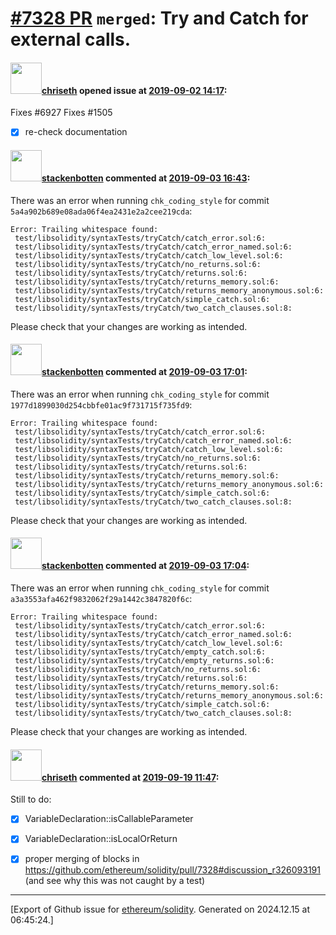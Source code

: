 # [\#7328 PR](https://github.com/ethereum/solidity/pull/7328) `merged`: Try and Catch for external calls.

#### <img src="https://avatars.githubusercontent.com/u/9073706?v=4" width="50">[chriseth](https://github.com/chriseth) opened issue at [2019-09-02 14:17](https://github.com/ethereum/solidity/pull/7328):

Fixes #6927 
Fixes #1505

 - [x] re-check documentation

#### <img src="https://avatars.githubusercontent.com/u/44874361?v=4" width="50">[stackenbotten](https://github.com/stackenbotten) commented at [2019-09-03 16:43](https://github.com/ethereum/solidity/pull/7328#issuecomment-527541196):

There was an error when running `chk_coding_style` for commit `5a4a902b689e08ada06f4ea2431e2a2cee219cda`:
```
Error: Trailing whitespace found:
 test/libsolidity/syntaxTests/tryCatch/catch_error.sol:6: 
 test/libsolidity/syntaxTests/tryCatch/catch_error_named.sol:6: 
 test/libsolidity/syntaxTests/tryCatch/catch_low_level.sol:6: 
 test/libsolidity/syntaxTests/tryCatch/no_returns.sol:6: 
 test/libsolidity/syntaxTests/tryCatch/returns.sol:6: 
 test/libsolidity/syntaxTests/tryCatch/returns_memory.sol:6: 
 test/libsolidity/syntaxTests/tryCatch/returns_memory_anonymous.sol:6: 
 test/libsolidity/syntaxTests/tryCatch/simple_catch.sol:6: 
 test/libsolidity/syntaxTests/tryCatch/two_catch_clauses.sol:8: 

```
Please check that your changes are working as intended.

#### <img src="https://avatars.githubusercontent.com/u/44874361?v=4" width="50">[stackenbotten](https://github.com/stackenbotten) commented at [2019-09-03 17:01](https://github.com/ethereum/solidity/pull/7328#issuecomment-527547946):

There was an error when running `chk_coding_style` for commit `1977d1899030d254cbbfe01ac9f731715f735fd9`:
```
Error: Trailing whitespace found:
 test/libsolidity/syntaxTests/tryCatch/catch_error.sol:6: 
 test/libsolidity/syntaxTests/tryCatch/catch_error_named.sol:6: 
 test/libsolidity/syntaxTests/tryCatch/catch_low_level.sol:6: 
 test/libsolidity/syntaxTests/tryCatch/no_returns.sol:6: 
 test/libsolidity/syntaxTests/tryCatch/returns.sol:6: 
 test/libsolidity/syntaxTests/tryCatch/returns_memory.sol:6: 
 test/libsolidity/syntaxTests/tryCatch/returns_memory_anonymous.sol:6: 
 test/libsolidity/syntaxTests/tryCatch/simple_catch.sol:6: 
 test/libsolidity/syntaxTests/tryCatch/two_catch_clauses.sol:8: 

```
Please check that your changes are working as intended.

#### <img src="https://avatars.githubusercontent.com/u/44874361?v=4" width="50">[stackenbotten](https://github.com/stackenbotten) commented at [2019-09-03 17:04](https://github.com/ethereum/solidity/pull/7328#issuecomment-527549390):

There was an error when running `chk_coding_style` for commit `a3a3553afa462f9832062f29a1442c3847820f6c`:
```
Error: Trailing whitespace found:
 test/libsolidity/syntaxTests/tryCatch/catch_error.sol:6: 
 test/libsolidity/syntaxTests/tryCatch/catch_error_named.sol:6: 
 test/libsolidity/syntaxTests/tryCatch/catch_low_level.sol:6: 
 test/libsolidity/syntaxTests/tryCatch/empty_catch.sol:6: 
 test/libsolidity/syntaxTests/tryCatch/empty_returns.sol:6: 
 test/libsolidity/syntaxTests/tryCatch/no_returns.sol:6: 
 test/libsolidity/syntaxTests/tryCatch/returns.sol:6: 
 test/libsolidity/syntaxTests/tryCatch/returns_memory.sol:6: 
 test/libsolidity/syntaxTests/tryCatch/returns_memory_anonymous.sol:6: 
 test/libsolidity/syntaxTests/tryCatch/simple_catch.sol:6: 
 test/libsolidity/syntaxTests/tryCatch/two_catch_clauses.sol:8: 

```
Please check that your changes are working as intended.

#### <img src="https://avatars.githubusercontent.com/u/9073706?v=4" width="50">[chriseth](https://github.com/chriseth) commented at [2019-09-19 11:47](https://github.com/ethereum/solidity/pull/7328#issuecomment-533094141):

Still to do:
 - [x] VariableDeclaration::isCallableParameter
 - [x] VariableDeclaration::isLocalOrReturn
 - [x] proper merging of blocks in https://github.com/ethereum/solidity/pull/7328#discussion_r326093191 (and see why this was not caught by a test)


-------------------------------------------------------------------------------



[Export of Github issue for [ethereum/solidity](https://github.com/ethereum/solidity). Generated on 2024.12.15 at 06:45:24.]
